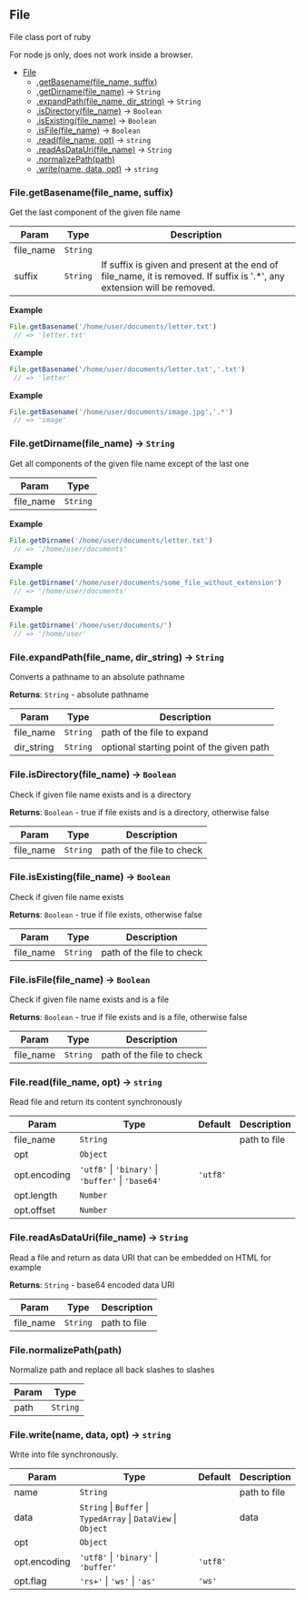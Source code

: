 <a name="File"></a>

## File
File class port of ruby

For node js only, does not work inside a browser.

* [File](#File)
    * [.getBasename(file_name, suffix)](#File.getBasename)
    * [.getDirname(file_name)](#File.getDirname) &rarr; <code>String</code>
    * [.expandPath(file_name, dir_string)](#File.expandPath) &rarr; <code>String</code>
    * [.isDirectory(file_name)](#File.isDirectory) &rarr; <code>Boolean</code>
    * [.isExisting(file_name)](#File.isExisting) &rarr; <code>Boolean</code>
    * [.isFile(file_name)](#File.isFile) &rarr; <code>Boolean</code>
    * [.read(file_name, opt)](#File.read) &rarr; <code>string</code>
    * [.readAsDataUri(file_name)](#File.readAsDataUri) &rarr; <code>String</code>
    * [.normalizePath(path)](#File.normalizePath)
    * [.write(name, data, opt)](#File.write) &rarr; <code>string</code>

<a name="File.getBasename"></a>

### File.getBasename(file_name, suffix)
Get the last component of the given file name

| Param | Type | Description |
| --- | --- | --- |
| file_name | <code>String</code> |  |
| suffix | <code>String</code> | If suffix is given and present at the end of file_name, it is removed. If suffix is '.*', any extension will be removed. |


**Example**
```js
File.getBasename('/home/user/documents/letter.txt')
 // => 'letter.txt'
```

**Example**
```js
File.getBasename('/home/user/documents/letter.txt','.txt')
 // => 'letter'
```

**Example**
```js
File.getBasename('/home/user/documents/image.jpg','.*')
 // => 'image'
```
<a name="File.getDirname"></a>

### File.getDirname(file_name) &rarr; <code>String</code>
Get all components of the given file name except of the last one

| Param | Type |
| --- | --- |
| file_name | <code>String</code> | 


**Example**
```js
File.getDirname('/home/user/documents/letter.txt')
 // => '/home/user/documents'
```

**Example**
```js
File.getDirname('/home/user/documents/some_file_without_extension')
 // => '/home/user/documents'
```

**Example**
```js
File.getDirname('/home/user/documents/')
 // => '/home/user'
```
<a name="File.expandPath"></a>

### File.expandPath(file_name, dir_string) &rarr; <code>String</code>
Converts a pathname to an absolute pathname

**Returns**: <code>String</code> - absolute pathname  

| Param | Type | Description |
| --- | --- | --- |
| file_name | <code>String</code> | path of the file to expand |
| dir_string | <code>String</code> | optional starting point of the given path |

<a name="File.isDirectory"></a>

### File.isDirectory(file_name) &rarr; <code>Boolean</code>
Check if given file name exists and is a directory

**Returns**: <code>Boolean</code> - true if file exists and is a directory, otherwise false  

| Param | Type | Description |
| --- | --- | --- |
| file_name | <code>String</code> | path of the file to check |

<a name="File.isExisting"></a>

### File.isExisting(file_name) &rarr; <code>Boolean</code>
Check if given file name exists

**Returns**: <code>Boolean</code> - true if file exists, otherwise false  

| Param | Type | Description |
| --- | --- | --- |
| file_name | <code>String</code> | path of the file to check |

<a name="File.isFile"></a>

### File.isFile(file_name) &rarr; <code>Boolean</code>
Check if given file name exists and is a file

**Returns**: <code>Boolean</code> - true if file exists and is a file, otherwise false  

| Param | Type | Description |
| --- | --- | --- |
| file_name | <code>String</code> | path of the file to check |

<a name="File.read"></a>

### File.read(file_name, opt) &rarr; <code>string</code>
Read file and return its content synchronously

| Param | Type | Default | Description |
| --- | --- | --- | --- |
| file_name | <code>String</code> |  | path to file |
| opt | <code>Object</code> |  |  |
| opt.encoding | <code>&#x27;utf8&#x27;</code> \| <code>&#x27;binary&#x27;</code> \| <code>&#x27;buffer&#x27;</code> \| <code>&#x27;base64&#x27;</code> | <code>&#x27;utf8&#x27;</code> |  |
| opt.length | <code>Number</code> |  |  |
| opt.offset | <code>Number</code> |  |  |

<a name="File.readAsDataUri"></a>

### File.readAsDataUri(file_name) &rarr; <code>String</code>
Read a file and return as data URI that can be embedded on HTML for example

**Returns**: <code>String</code> - base64 encoded data URI  

| Param | Type | Description |
| --- | --- | --- |
| file_name | <code>String</code> | path to file |

<a name="File.normalizePath"></a>

### File.normalizePath(path)
Normalize path and replace all back slashes to slashes

| Param | Type |
| --- | --- |
| path | <code>String</code> | 

<a name="File.write"></a>

### File.write(name, data, opt) &rarr; <code>string</code>
Write into file synchronously.

| Param | Type | Default | Description |
| --- | --- | --- | --- |
| name | <code>String</code> |  | path to file |
| data | <code>String</code> \| <code>Buffer</code> \| <code>TypedArray</code> \| <code>DataView</code> \| <code>Object</code> |  | data |
| opt | <code>Object</code> |  |  |
| opt.encoding | <code>&#x27;utf8&#x27;</code> \| <code>&#x27;binary&#x27;</code> \| <code>&#x27;buffer&#x27;</code> | <code>&#x27;utf8&#x27;</code> |  |
| opt.flag | <code>&#x27;rs+&#x27;</code> \| <code>&#x27;ws&#x27;</code> \| <code>&#x27;as&#x27;</code> | <code>&#x27;ws&#x27;</code> |  |

